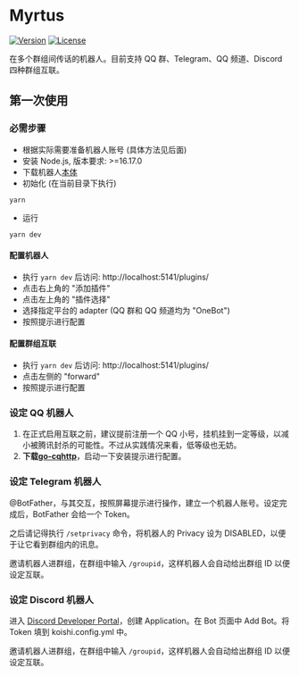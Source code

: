 # Myrtus

[![Version](https://img.shields.io/github/v/tag/idanran/myrtus.svg)](https://github.com/idanran/myrtus/releases)
[![License](https://img.shields.io/github/license/idanran/myrtus)](https://github.com/idanran/myrtus/blob/main/LICENSE)

在多个群组间传话的机器人。目前支持 QQ 群、Telegram、QQ 频道、Discord 四种群组互联。

## 第一次使用

### 必需步骤

- 根据实际需要准备机器人账号 (具体方法见后面)
- 安装 Node.js, 版本要求: >=16.17.0
- 下载机器人[本体](https://github.com/idanran/myrtus/releases)
- 初始化 (在当前目录下执行)

```
yarn
```

- 运行

```
yarn dev
```

#### 配置机器人

- 执行 `yarn dev` 后访问: http://localhost:5141/plugins/
- 点击右上角的 "添加插件"
- 点击左上角的 "插件选择"
- 选择指定平台的 adapter (QQ 群和 QQ 频道均为 "OneBot")
- 按照提示进行配置

#### 配置群组互联

- 执行 `yarn dev` 后访问: http://localhost:5141/plugins/
- 点击左侧的 "forward"
- 按照提示进行配置

### 设定 QQ 机器人

1. 在正式启用互联之前，建议提前注册一个 QQ 小号，挂机挂到一定等级，以减小被腾讯封杀的可能性。不过从实践情况来看，低等级也无妨。
2. **下载[go-cqhttp](https://github.com/Mrs4s/go-cqhttp/releases)**，启动一下安装提示进行配置。

### 设定 Telegram 机器人

@BotFather，与其交互，按照屏幕提示进行操作，建立一个机器人账号。设定完成后，BotFather 会给一个 Token。

之后请记得执行 `/setprivacy` 命令，将机器人的 Privacy 设为 DISABLED，以便于让它看到群组内的讯息。

邀请机器人进群组，在群组中输入 `/groupid`，这样机器人会自动给出群组 ID 以便设定互联。

### 设定 Discord 机器人

进入
[Discord Developer Portal](https://discordapp.com/developers/applications/)，创建
Application。在 Bot 页面中 Add Bot。将 Token 填到 koishi.config.yml 中。

邀请机器人进群组，在群组中输入 `/groupid`，这样机器人会自动给出群组 ID 以便设定互联。